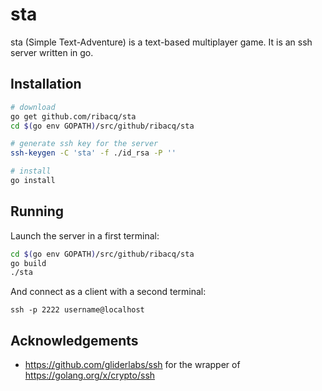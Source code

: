 # sta
sta (Simple Text-Adventure) is a text-based multiplayer game. It is an ssh server written in go.

## Installation
```bash
# download
go get github.com/ribacq/sta
cd $(go env GOPATH)/src/github/ribacq/sta

# generate ssh key for the server
ssh-keygen -C 'sta' -f ./id_rsa -P ''

# install
go install
```

## Running
Launch the server in a first terminal:
```bash
cd $(go env GOPATH)/src/github/ribacq/sta
go build
./sta
```

And connect as a client with a second terminal:
```
ssh -p 2222 username@localhost
```

## Acknowledgements

* https://github.com/gliderlabs/ssh for the wrapper of https://golang.org/x/crypto/ssh
